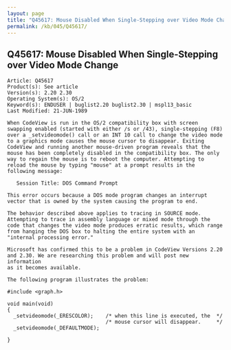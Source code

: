 ```yaml
---
layout: page
title: "Q45617: Mouse Disabled When Single-Stepping over Video Mode Change"
permalink: /kb/045/Q45617/
---
```


## Q45617: Mouse Disabled When Single-Stepping over Video Mode Change

	Article: Q45617
	Product(s): See article
	Version(s): 2.20 2.30
	Operating System(s): OS/2
	Keyword(s): ENDUSER | buglist2.20 buglist2.30 | mspl13_basic
	Last Modified: 21-JUN-1989
	
	When CodeView is run in the OS/2 compatibility box with screen
	swapping enabled (started with either /s or /43), single-stepping (F8)
	over a _setvideomode() call or an INT 10 call to change the video mode
	to a graphics mode causes the mouse cursor to disappear. Exiting
	CodeView and running another mouse-driven program reveals that the
	mouse has been completely disabled in the compatibility box. The only
	way to regain the mouse is to reboot the computer. Attempting to
	reload the mouse by typing "mouse" at a prompt results in the
	following message:
	
	   Session Title: DOS Command Prompt
	
	This error occurs because a DOS mode program changes an interrupt
	vector that is owned by the system causing the program to end.
	
	The behavior described above applies to tracing in SOURCE mode.
	Attempting to trace in assembly language or mixed mode through the
	code that changes the video mode produces erratic results, which range
	from hanging the DOS box to halting the entire system with an
	"internal processing error."
	
	Microsoft has confirmed this to be a problem in CodeView Versions 2.20
	and 2.30. We are researching this problem and will post new information
	as it becomes available.
	
	The following program illustrates the problem:
	
	#include <graph.h>
	
	void main(void)
	{
	  _setvideomode(_ERESCOLOR);    /* when this line is executed, the  */
	                                /* mouse cursor will disappear.     */
	  _setvideomode(_DEFAULTMODE);
	
	}
